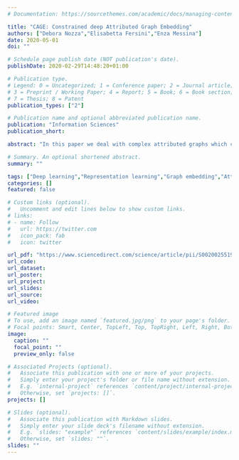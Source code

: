 ```yaml
---
# Documentation: https://sourcethemes.com/academic/docs/managing-content/

title: "CAGE: Constrained deep Attributed Graph Embedding"
authors: ["Debora Nozza","Elisabetta Fersini","Enza Messina"]
date: 2020-05-01
doi: ""

# Schedule page publish date (NOT publication's date).
publishDate: 2020-02-29T14:48:20+01:00

# Publication type.
# Legend: 0 = Uncategorized; 1 = Conference paper; 2 = Journal article;
# 3 = Preprint / Working Paper; 4 = Report; 5 = Book; 6 = Book section;
# 7 = Thesis; 8 = Patent
publication_types: ["2"]

# Publication name and optional abbreviated publication name.
publication: "Information Sciences"
publication_short: 

abstract: "In this paper we deal with complex attributed graphs which can exhibit rich connectivity patterns and whose nodes are often associated with attributes, such as text or images. In order to analyze these graphs, the primary challenge is to find an effective way to represent them by preserving both structural properties and node attribute information. To create low-dimensional and meaningful embedded representations of these complex graphs, we propose a fully unsupervised model based on Deep Learning architectures, called Constrained Attributed Graph Embedding model (CAGE). The main contribution of the proposed model is the definition of a novel two-phase optimization problem that explicitly models node attributes to obtain a higher representation expressiveness while preserving the local and the global structural properties of the graph. We validated our approach on two different benchmark datasets for node classification. Experimental results demonstrate that this novel representation provides significant improvements compared to state of the art approaches, also showing higher robustness with respect to the size of the training data."

# Summary. An optional shortened abstract.
summary: ""

tags: ["Deep learning","Representation learning","Graph embedding","Attributed graph", "NLP"]
categories: []
featured: false

# Custom links (optional).
#   Uncomment and edit lines below to show custom links.
# links:
# - name: Follow
#   url: https://twitter.com
#   icon_pack: fab
#   icon: twitter

url_pdf: "https://www.sciencedirect.com/science/article/pii/S0020025519312101"
url_code:
url_dataset:
url_poster:
url_project:
url_slides:
url_source:
url_video:

# Featured image
# To use, add an image named `featured.jpg/png` to your page's folder. 
# Focal points: Smart, Center, TopLeft, Top, TopRight, Left, Right, BottomLeft, Bottom, BottomRight.
image:
  caption: ""
  focal_point: ""
  preview_only: false

# Associated Projects (optional).
#   Associate this publication with one or more of your projects.
#   Simply enter your project's folder or file name without extension.
#   E.g. `internal-project` references `content/project/internal-project/index.md`.
#   Otherwise, set `projects: []`.
projects: []

# Slides (optional).
#   Associate this publication with Markdown slides.
#   Simply enter your slide deck's filename without extension.
#   E.g. `slides: "example"` references `content/slides/example/index.md`.
#   Otherwise, set `slides: ""`.
slides: ""
---
```

